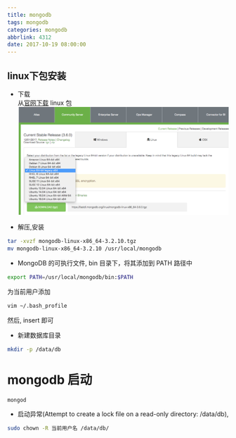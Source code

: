 ```yaml
---
title: mongodb
tags: mongodb
categories: mongodb
abbrlink: 4312
date: 2017-10-19 08:00:00
---
```



## linux下包安装
  - 下载  
  从[官网下载](https://www.mongodb.com/download-center#community) linux 包
  ![](./download.png)
  
  - 解压,安装
  ```bash
  tar -xvzf mongodb-linux-x86_64-3.2.10.tgz
  mv mongodb-linux-x86_64-3.2.10 /usr/local/mongodb
  ```
  
  - MongoDB 的可执行文件, bin 目录下，将其添加到 PATH 路径中
  ```bash
  export PATH=/usr/local/mongodb/bin:$PATH
  ```
  为当前用户添加
  ```bash
  vim ~/.bash_profile
  ```
  然后, insert 即可
  
  - 新建数据库目录
  
  ```bash
  mkdir -p /data/db
  ```
# mongodb 启动
```bash
mongod
```
  - 启动异常(Attempt to create a lock file on a read-only directory: /data/db),
  ```bash
  sudo chown -R 当前用户名 /data/db/
  ```
